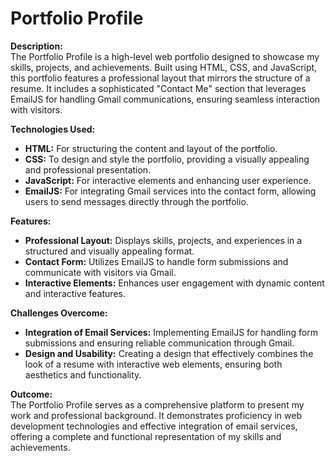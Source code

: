 # Portfolio Profile

**Description:**  
The Portfolio Profile is a high-level web portfolio designed to showcase my skills, projects, and achievements. Built using HTML, CSS, and JavaScript, this portfolio features a professional layout that mirrors the structure of a resume. It includes a sophisticated "Contact Me" section that leverages EmailJS for handling Gmail communications, ensuring seamless interaction with visitors.

**Technologies Used:**  
- **HTML:** For structuring the content and layout of the portfolio.
- **CSS:** To design and style the portfolio, providing a visually appealing and professional presentation.
- **JavaScript:** For interactive elements and enhancing user experience.
- **EmailJS:** For integrating Gmail services into the contact form, allowing users to send messages directly through the portfolio.

**Features:**  
- **Professional Layout:** Displays skills, projects, and experiences in a structured and visually appealing format.
- **Contact Form:** Utilizes EmailJS to handle form submissions and communicate with visitors via Gmail.
- **Interactive Elements:** Enhances user engagement with dynamic content and interactive features.

**Challenges Overcome:**  
- **Integration of Email Services:** Implementing EmailJS for handling form submissions and ensuring reliable communication through Gmail.
- **Design and Usability:** Creating a design that effectively combines the look of a resume with interactive web elements, ensuring both aesthetics and functionality.

**Outcome:**  
The Portfolio Profile serves as a comprehensive platform to present my work and professional background. It demonstrates proficiency in web development technologies and effective integration of email services, offering a complete and functional representation of my skills and achievements.
